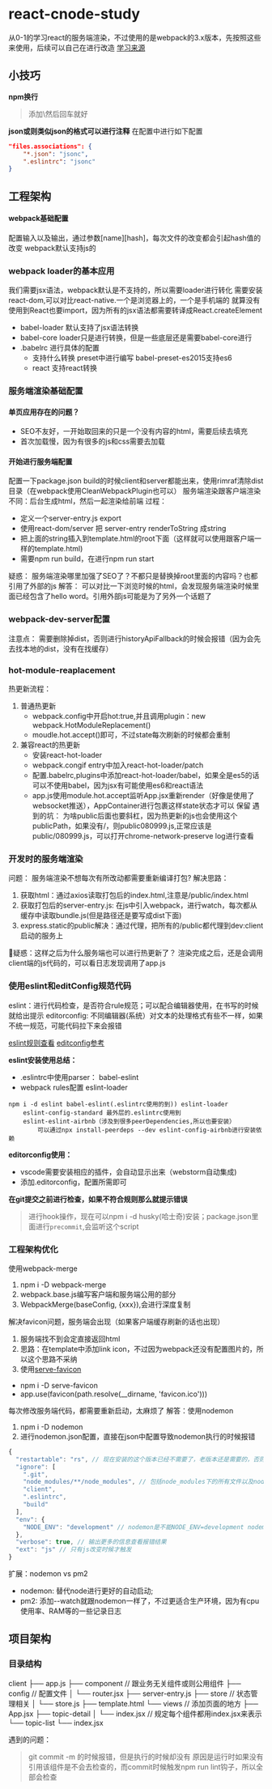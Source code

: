 # react-cnode-study
从0-1的学习react的服务端渲染，不过使用的是webpack的3.x版本，先按照这些来使用，后续可以自己在进行改造
[学习来源](https://coding.imooc.com/class/chapter/161.html#Anchor)

## 小技巧

**npm换行**
> 添加\然后回车就好

**json或则类似json的格式可以进行注释**
在配置中进行如下配置
``` json
"files.associations": {
    "*.json": "jsonc",
    ".eslintrc": "jsonc"
}
```

## 工程架构

#### webpack基础配置
配置输入以及输出，通过参数[name][hash]，每次文件的改变都会引起hash值的改变
webpack默认支持js的


### webpack loader的基本应用
我们需要jsx语法，webpack默认是不支持的，所以需要loader进行转化
需要安装react-dom,可以对比react-native.一个是浏览器上的，一个是手机端的
就算没有使用到React也要import，因为所有的jsx语法都需要转译成React.createElement
+ babel-loader 默认支持了jsx语法转换
+ babel-core loader只是进行转换，但是一些底层还是需要babel-core进行
+ .babelrc 进行具体的配置
    - 支持什么转换  preset中进行编写 babel-preset-es2015支持es6
    - react 支持react转换


### 服务端渲染基础配置

#### 单页应用存在的问题？
+ SEO不友好，一开始取回来的只是一个没有内容的html，需要后续去填充
+ 首次加载慢，因为有很多的js和css需要去加载

#### 开始进行服务端配置
配置一下package.json build的时候client和server都能出来，使用rimraf清除dist目录（在webpack使用CleanWebpackPlugin也可以）
服务端渲染跟客户端渲染不同：后台生成html，然后一起渲染给前端
过程：
+ 定义一个server-entry.js export <App />
+ 使用react-dom/server 把 server-entry renderToString 成string
+ 把上面的string插入到template.html的root下面（这样就可以使用跟客户端一样的template.html)
+ 需要npm run build，在进行npm run start

疑惑：
    服务端渲染哪里加强了SEO了？不都只是替换掉root里面的内容吗？也都引用了外部的js
解答：
    可以对比一下浏览时候的html，会发现服务端渲染时候里面已经包含了hello word。引用外部js可能是为了另外一个话题了

### webpack-dev-server配置
注意点： 需要删除掉dist，否则进行historyApiFallback的时候会报错（因为会先去找本地的dist，没有在找缓存）

### hot-module-reaplacement
热更新流程：
1. 普通热更新
    + webpack.config中开启hot:true,并且调用plugin：new webpack.HotModuleReplacement()
    + moudle.hot.accept()即可，不过state每次刷新的时候都会重制
2. 兼容react的热更新
    + 安装react-hot-loader
    + webpack.congif entry中加入react-hot-loader/patch
    + 配置.babelrc,plugins中添加react-hot-loader/babel，如果全是es5的话可以不使用babel，因为jsx有可能使用es6和react语法
    + app.js使用module.hot.accept监听App.jsx重新render（好像是使用了websocket推送），AppContainer进行包裹这样state状态才可以   保留
遇到的坑：
    为啥public后面也要斜杠，因为热更新的js也会使用这个publicPath，如果没有/，则public080999.js,正常应该是public/080999.js，可以打开chrome-network-preserve log进行查看

### 开发时的服务端渲染
问题： 服务端渲染不想每次有所改动都需要重新编译打包?
解决思路：
1. 获取html：通过axios读取打包后的index.html,注意是/public/index.html
2. 获取打包后的server-entry.js: 在js中引入webpack，进行watch，每次都从缓存中读取bundle.js(但是路径还是要写成dist下面)
3. express.static的public解决：通过代理，把所有的/public都代理到dev:client启动的服务上

疑惑：这样之后为什么服务端也可以进行热更新了？
渲染完成之后，还是会调用client端的js代码的，可以看日志发现调用了app.js

### 使用eslint和editConfig规范代码
eslint：进行代码检查，是否符合rule规范；可以配合编辑器使用，在书写的时候就给出提示
editorconfig: 不同编辑器(系统）对文本的处理格式有些不一样，如果不统一规范，可能代码拉下来会报错

[eslint规则查看](http://eslint.cn/docs/rules/)
[editconfig参考](https://www.jianshu.com/p/a11c679e21bf)

**eslint安装使用总结：**
+ .eslintrc中使用parser： babel-eslint
+ webpack rules配置 eslint-loader
```
npm i -d eslint babel-eslint(.eslintrc使用的到)) eslint-loader
    eslint-config-standard 最外层的.eslintrc使用到
    eslint-eslint-airbnb（涉及到很多peerDependencies,所以也要安装）
        可以通过npx install-peerdeps --dev eslint-config-airbnb进行安装依赖
```
**editorconfig使用：**
+ vscode需要安装相应的插件，会自动显示出来（webstorm自动集成)
+ 添加.editorconfig，配置所需即可

**在git提交之前进行检查，如果不符合规则那么就提示错误**
> 进行hook操作，现在可以npm i -d husky(哈士奇)安装；package.json里面进行`precommit`,会监听这个script

### 工程架构优化

使用webpack-merge
1. npm i -D webpack-merge
2. webpack.base.js编写客户端和服务端公用的部分
3. WebpackMerge(baseConfig, {xxx}),会进行深度复制

解决favicon问题，服务端会出现（如果客户端缓存刷新的话也出现）
1. 服务端找不到会定直接返回html
2. 思路：在template中添加link icon，不过因为webpack还没有配置图片的，所以这个思路不采纳
3. 使用[serve-favicon](https://www.npmjs.com/package/serve-favicon)
  + npm i -D serve-favicon
  + app.use(favicon(path.resolve(__dirname, 'favicon.ico')))

每次修改服务端代码，都需要重新启动，太麻烦了
解答：使用nodemon
1. npm i -D nodemon
2. 进行nodemon.json配置，直接在json中配置导致nodemon执行的时候报错
```js
{
  "restartable": "rs", // 现在安装的这个版本已经不需要了，老版本还是需要的，否则配置了nodemon么有这一行修改无用
  "ignore": [
    ".git",
    "node_modules/**/node_modules", // 包括node_modules下的所有文件以及node_modules
    "client",
    ".eslintrc",
    "build"
  ],
  "env": {
    "NODE_ENV": "development" // nodemon是不能NODE_ENV=development nodemon xxx.js这么使用的，要使用本行
  },
  "verbose": true, // 输出更多的信息查看报错结果
  "ext": "js" // 只有js改变时候才触发
}
```

扩展：nodemon vs pm2
+ nodemon: 替代node进行更好的自动启动;
+ pm2: 添加--watch就跟nodemon一样了，不过更适合生产环境，因为有cpu使用率、RAM等的一些记录日志


## 项目架构

### 目录结构

client
├── app.js
├── component             // 跟业务无关组件或则公用组件
├── config                // 配置文件
│   └── router.jsx
├── server-entry.js
├── store                 // 状态管理相关
│   └── store.js
├── template.html
└── views                 // 添加页面的地方
    ├── App.jsx
    ├── topic-detail
    │   └── index.jsx     // 规定每个组件都用index.jsx来表示
    └── topic-list
        └── index.jsx

遇到的问题：
>git commit -m 的时候报错，但是执行的时候却没有
原因是运行时如果没有引用该组件是不会去检查的，而commit时候触发npm run lint钩子，所以全部会检查
